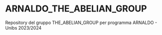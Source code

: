# ARNALDO_THE_ABELIAN_GROUP
Repository del gruppo THE_ABELIAN_GROUP per programma ARNALDO - Unibs 2023/2024
